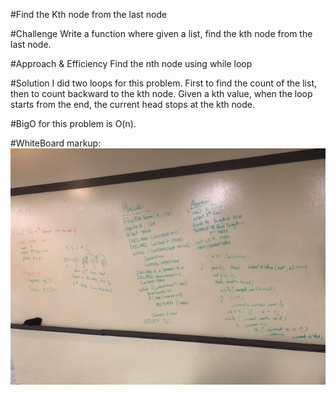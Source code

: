 #Find the Kth node from the last node

#Challenge
Write a function where given a list, find the kth node from the last node.

#Approach & Efficiency
Find the nth node using while loop

#Solution
I did two loops for this problem. First to find the count of the list, then to count backward to the kth node. Given a kth value, when the loop starts from the end, the current head stops at the kth node. 

#BigO for this problem is O(n).


#WhiteBoard
markup: ![whiteboard kthnode](/Assets/KthNode.JPG)

